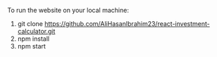 To run the website on your local machine:
1. git clone https://github.com/AliHasanIbrahim23/react-investment-calculator.git
2. npm install
3. npm start
